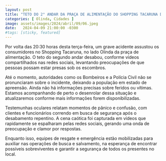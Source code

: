 ```yaml
---
layout: post
title: "TETO DO 2° ANDAR DA PRAÇA DE ALIMENTAÇÃO DO SHOPPING TACARUNA DESABA"
categories: [ Olinda, Cidades ]
image: assets/images/2024/abril/09/06.jpeg
date:   2024-04-09 21:00:00 -0300
#tags: [sticky, featured]
---
```

Por volta das 20:30 horas desta terça-feira, um grave acidente assustou os consumidores no Shopping Tacaruna, no lado Olinda da praça de alimentação. O teto do segundo andar desabou, conforme vídeos compartilhados nas redes sociais, levantando preocupações de que pessoas possam estar presas sob os escombros.

Até o momento, autoridades como os Bombeiros e a Polícia Civil não se pronunciaram sobre o incidente, deixando a população em estado de apreensão. Ainda não há informações precisas sobre feridos ou vítimas. Estamos acompanhando de perto o desenrolar dessa situação e atualizaremos conforme mais informações forem disponibilizadas.

Testemunhas oculares relatam momentos de pânico e confusão, com clientes e funcionários correndo em busca de segurança após o desabamento repentino. A cena caótica foi capturada em vídeos que rapidamente se espalharam pelas redes sociais, gerando uma onda de preocupação e clamor por respostas.

Enquanto isso, equipes de resgate e emergência estão mobilizadas para auxiliar nas operações de busca e salvamento, na esperança de encontrar possíveis sobreviventes e garantir a segurança de todos os presentes no local.